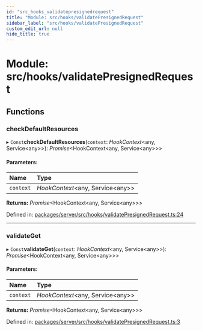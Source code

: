 ```yaml
---
id: "src_hooks_validatepresignedrequest"
title: "Module: src/hooks/validatePresignedRequest"
sidebar_label: "src/hooks/validatePresignedRequest"
custom_edit_url: null
hide_title: true
---
```


# Module: src/hooks/validatePresignedRequest

## Functions

### checkDefaultResources

▸ `Const`**checkDefaultResources**(`context`: *HookContext*<any, Service<any\>\>): *Promise*<HookContext<any, Service<any\>\>\>

#### Parameters:

Name | Type |
:------ | :------ |
`context` | *HookContext*<any, Service<any\>\> |

**Returns:** *Promise*<HookContext<any, Service<any\>\>\>

Defined in: [packages/server/src/hooks/validatePresignedRequest.ts:24](https://github.com/xr3ngine/xr3ngine/blob/7650c2bea/packages/server/src/hooks/validatePresignedRequest.ts#L24)

___

### validateGet

▸ `Const`**validateGet**(`context`: *HookContext*<any, Service<any\>\>): *Promise*<HookContext<any, Service<any\>\>\>

#### Parameters:

Name | Type |
:------ | :------ |
`context` | *HookContext*<any, Service<any\>\> |

**Returns:** *Promise*<HookContext<any, Service<any\>\>\>

Defined in: [packages/server/src/hooks/validatePresignedRequest.ts:3](https://github.com/xr3ngine/xr3ngine/blob/7650c2bea/packages/server/src/hooks/validatePresignedRequest.ts#L3)
